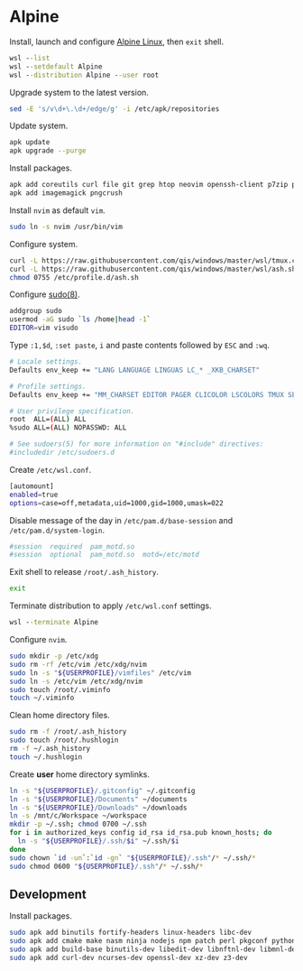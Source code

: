# Alpine
Install, launch and configure [Alpine Linux](https://aka.ms/wslstore), then `exit` shell.

```cmd
wsl --list
wsl --setdefault Alpine
wsl --distribution Alpine --user root
```

Upgrade system to the latest version.

```sh
sed -E 's/v\d+\.\d+/edge/g' -i /etc/apk/repositories
```

Update system.

```sh
apk update
apk upgrade --purge
```

Install packages.

```sh
apk add coreutils curl file git grep htop neovim openssh-client p7zip pv pwgen sshpass sudo tmux tree tzdata
apk add imagemagick pngcrush
```

Install `nvim` as default `vim`.

```sh
sudo ln -s nvim /usr/bin/vim
```

Configure system.

```sh
curl -L https://raw.githubusercontent.com/qis/windows/master/wsl/tmux.conf -o /etc/tmux.conf
curl -L https://raw.githubusercontent.com/qis/windows/master/wsl/ash.sh -o /etc/profile.d/ash.sh
chmod 0755 /etc/profile.d/ash.sh
```

Configure [sudo(8)](http://manpages.ubuntu.com/manpages/xenial/man8/sudo.8.html).

```sh
addgroup sudo
usermod -aG sudo `ls /home|head -1`
EDITOR=vim visudo
```

Type `:1,$d`, `:set paste`, `i` and paste contents followed by `ESC` and `:wq`.

```sh
# Locale settings.
Defaults env_keep += "LANG LANGUAGE LINGUAS LC_* _XKB_CHARSET"

# Profile settings.
Defaults env_keep += "MM_CHARSET EDITOR PAGER CLICOLOR LSCOLORS TMUX SESSION USERPROFILE"

# User privilege specification.
root  ALL=(ALL) ALL
%sudo ALL=(ALL) NOPASSWD: ALL

# See sudoers(5) for more information on "#include" directives:
#includedir /etc/sudoers.d
```

Create `/etc/wsl.conf`.

```sh
[automount]
enabled=true
options=case=off,metadata,uid=1000,gid=1000,umask=022
```

Disable message of the day in `/etc/pam.d/base-session` and `/etc/pam.d/system-login`.

```sh
#session  required  pam_motd.so
#session  optional  pam_motd.so  motd=/etc/motd
```

Exit shell to release `/root/.ash_history`.

```sh
exit
```

Terminate distribution to apply `/etc/wsl.conf` settings.

```cmd
wsl --terminate Alpine
```

Configure `nvim`.

```sh
sudo mkdir -p /etc/xdg
sudo rm -rf /etc/vim /etc/xdg/nvim
sudo ln -s "${USERPROFILE}/vimfiles" /etc/vim
sudo ln -s /etc/vim /etc/xdg/nvim
sudo touch /root/.viminfo
touch ~/.viminfo
```

Clean home directory files.

```sh
sudo rm -f /root/.ash_history
sudo touch /root/.hushlogin
rm -f ~/.ash_history
touch ~/.hushlogin
```

Create **user** home directory symlinks.

```sh
ln -s "${USERPROFILE}/.gitconfig" ~/.gitconfig
ln -s "${USERPROFILE}/Documents" ~/documents
ln -s "${USERPROFILE}/Downloads" ~/downloads
ln -s /mnt/c/Workspace ~/workspace
mkdir -p ~/.ssh; chmod 0700 ~/.ssh
for i in authorized_keys config id_rsa id_rsa.pub known_hosts; do
  ln -s "${USERPROFILE}/.ssh/$i" ~/.ssh/$i
done
sudo chown `id -un`:`id -gn` "${USERPROFILE}/.ssh"/* ~/.ssh/*
sudo chmod 0600 "${USERPROFILE}/.ssh"/* ~/.ssh/*
```

## Development
Install packages.

```sh
sudo apk add binutils fortify-headers linux-headers libc-dev
sudo apk add cmake make nasm ninja nodejs npm patch perl pkgconf python sqlite swig z3
sudo apk add build-base binutils-dev libedit-dev libnftnl-dev libmnl-dev libxml2-dev
sudo apk add curl-dev ncurses-dev openssl-dev xz-dev z3-dev
```
